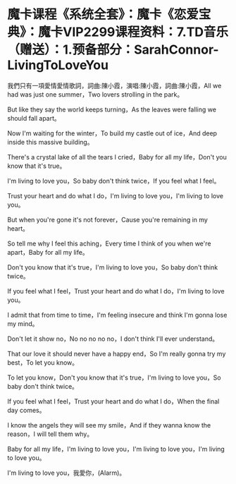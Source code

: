 # 魔卡课程《系统全套》：魔卡《恋爱宝典》：魔卡VIP2299课程资料：7.TD音乐（赠送）：1.预备部分：SarahConnor-LivingToLoveYou

我們只有一項愛情愛情歌詞，詞曲:陳小霞，演唱:陳小霞，詞曲:陳小霞，All we had was just one summer，Two lovers strolling in the park。

But like they say the world keeps turning，As the leaves were falling we should fall apart。

Now I'm waiting for the winter，To build my castle out of ice，And deep inside this massive building。

There's a crystal lake of all the tears I cried，Baby for all my life，Don't you know that it's true。

I'm living to love you，So baby don't think twice，If you feel what I feel。

Trust your heart and do what I do，I'm living to love you，I'm living to love you。

But when you're gone it's not forever，Cause you're remaining in my heart。

So tell me why I feel this aching，Every time I think of you when we're apart，Baby for all my life。

Don't you know that it's true，I'm living to love you，So baby don't think twice。

If you feel what I feel，Trust your heart and do what I do，I'm living to love you。

I admit that from time to time，I'm feeling insecure and think I'm gonna lose my mind。

Don't let it show no，No no no no no，I don't think I'll ever understand。

That our love it should never have a happy end，So I'm really gonna try my best，To let you know。

To let you know，Don't you know that it's true，I'm living to love you，So baby don't think twice。

If you feel what I feel，Trust your heart and do what I do，When the final day comes。

I know the angels they will see my smile，And if they wanna know the reason，I will tell them why。

Baby for all my life，I'm living to love you，I'm living to love you，I'm living to love you。

I'm living to love you，我愛你，(Alarm)。
